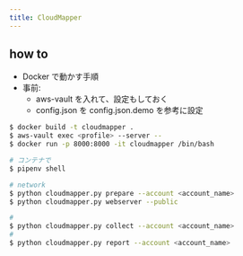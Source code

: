 ```yaml
---
title: CloudMapper
---
```


## how to
* Docker で動かす手順
* 事前: 
  * aws-vault を入れて、設定もしておく
  * config.json を config.json.demo を参考に設定

``` bash
$ docker build -t cloudmapper .
$ aws-vault exec <profile> --server --
$ docker run -p 8000:8000 -it cloudmapper /bin/bash

# コンテナで
$ pipenv shell

# network
$ python cloudmapper.py prepare --account <account_name>
$ python cloudmapper.py webserver --public

# 
$ python cloudmapper.py collect --account <account_name>
# 
$ python cloudmapper.py report --account <account_name>
```
